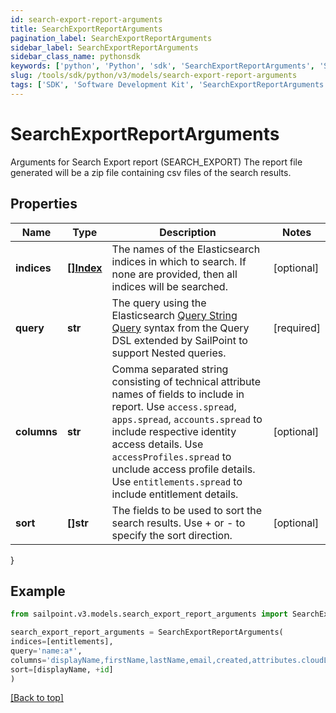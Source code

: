```yaml
---
id: search-export-report-arguments
title: SearchExportReportArguments
pagination_label: SearchExportReportArguments
sidebar_label: SearchExportReportArguments
sidebar_class_name: pythonsdk
keywords: ['python', 'Python', 'sdk', 'SearchExportReportArguments', 'SearchExportReportArguments'] 
slug: /tools/sdk/python/v3/models/search-export-report-arguments
tags: ['SDK', 'Software Development Kit', 'SearchExportReportArguments', 'SearchExportReportArguments']
---
```


# SearchExportReportArguments

Arguments for Search Export report (SEARCH_EXPORT)  The report file generated will be a zip file containing csv files of the search results. 

## Properties

Name | Type | Description | Notes
------------ | ------------- | ------------- | -------------
**indices** | [**[]Index**](index) | The names of the Elasticsearch indices in which to search. If none are provided, then all indices will be searched. | [optional] 
**query** | **str** | The query using the Elasticsearch [Query String Query](https://www.elastic.co/guide/en/elasticsearch/reference/5.2/query-dsl-query-string-query.html#query-string) syntax from the Query DSL extended by SailPoint to support Nested queries. | [required]
**columns** | **str** | Comma separated string consisting of technical attribute names of fields to include in report.  Use `access.spread`, `apps.spread`, `accounts.spread` to include respective identity access details.  Use `accessProfiles.spread` to unclude access profile details.  Use `entitlements.spread` to include entitlement details.  | [optional] 
**sort** | **[]str** | The fields to be used to sort the search results. Use + or - to specify the sort direction. | [optional] 
}

## Example

```python
from sailpoint.v3.models.search_export_report_arguments import SearchExportReportArguments

search_export_report_arguments = SearchExportReportArguments(
indices=[entitlements],
query='name:a*',
columns='displayName,firstName,lastName,email,created,attributes.cloudLifecycleState',
sort=[displayName, +id]
)

```
[[Back to top]](#) 

